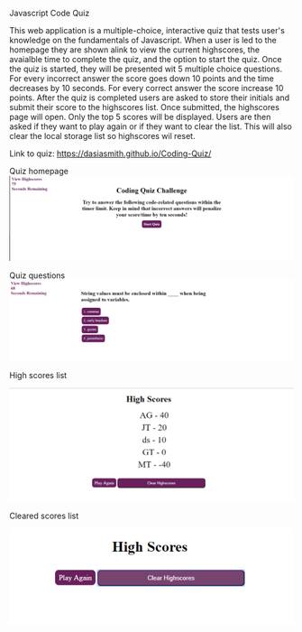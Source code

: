 Javascript Code Quiz

This web application is a multiple-choice, interactive quiz that tests user's knowledge on the fundamentals of Javascript. When a user is led to the homepage they are shown alink to view the current highscores, the avaialble time to complete the quiz, and the option to start the quiz. Once the quiz is started, they will be presented wit 5 multiple choice questions. For every incorrect answer the score goes down 10 points and the time decreases by 10 seconds. For every correct answer the score increase 10 points. After the quiz is completed users are asked to store their initials and submit their score to the highscores list. Once submitted, the highscores page will open. Only the top 5 scores will be displayed. Users are then asked if they want to play again or if they want to clear the list. This will also clear the local storage list so highscores wil reset.

Link to quiz: https://dasiasmith.github.io/Coding-Quiz/

Quiz homepage
![Quiz homepage.](./Assets/Homepage.PNG)

Quiz questions
![Quiz questions](./Assets/QuizPage.PNG)

High scores list

![High scores list.](./Assets/ScoresList.PNG)

Cleared scores list

![Cleared scores list](./Assets/Cleared-List.PNG)

